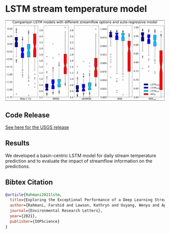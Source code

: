 # LSTM stream temperature model
![Alt text](../assets/project-figures/Rahmani_et_al_2021.PNG)
## Code Release

[See here for the USGS release](https://doi.org/10.5066/P97CGHZH)

## Results

We developed a basin-centric LSTM model for daily stream temperature prediction and to evaluate the impact of streamflow information on the predictions.

## Bibtex Citation


```bibtex
@article{Rahmani2021lstm,
  title={Exploring the Exceptional Performance of a Deep Learning Stream Temperature Model and the Value of Streamflow Data},
  author={Rahmani, Farshid and Lawson, Kathryn and Ouyang, Wenyu and Appling, Alison and Oliver, Samantha and Shen, Chaopeng},
  journal={Environmental Research Letters},
  year={2021},
  publisher={IOPScience}
}
```

